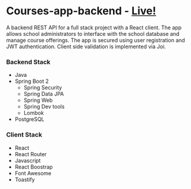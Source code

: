 # Courses-app-backend - [Live!](https://courses-app-frontend.herokuapp.com/)

A backend REST API for a full stack project with a React client. The app allows school administrators to interface with the school database and manage course offerings. 
The app is secured using user registration and JWT authentication. Client side validation is implemented via Joi. 

### Backend Stack

- Java
- Spring Boot 2
  - Spring Security
  - Spring Data JPA
  - Spring Web
  - Spring Dev tools
  - Lombok
- PostgreSQL

### Client Stack

- React
- React Router
- Javascript
- React Boostrap
- Font Awesome
- Toastify

